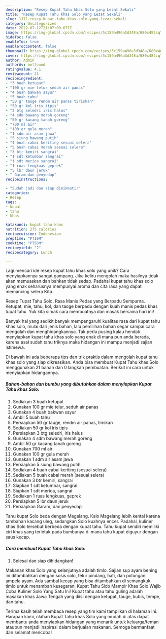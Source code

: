 ```yaml
---
description: "Resep Kupat Tahu khas Solo yang Lezat Sekali"
title: "Resep Kupat Tahu khas Solo yang Lezat Sekali"
slug: 1171-resep-kupat-tahu-khas-solo-yang-lezat-sekali
category: Uncategorized
date: 2022-07-12T21:07:09.077Z
image: https://img-global.cpcdn.com/recipes/5c159a496a3d348a/680x482cq70/kupat-tahu-khas-solo-foto-resep-utama.jpg
hideToc: false
enableToc: true
enableTocContent: false
thumbnail: https://img-global.cpcdn.com/recipes/5c159a496a3d348a/680x482cq70/kupat-tahu-khas-solo-foto-resep-utama.jpg
cover: https://img-global.cpcdn.com/recipes/5c159a496a3d348a/680x482cq70/kupat-tahu-khas-solo-foto-resep-utama.jpg
author: Admin
authorAv: notfound
ratingvalue: 4.1
reviewcount: 21
recipeingredient:
- "3 buah ketupat"
- "100 gr mie telur seduh air panas"
- "4 buah bakwan sayur"
- "5 buah tahu"
- "50 gr tauge rendm air panas tiriskan"
- "50 gr kol iris tipis"
- "3 btg seledri iris halus"
- "4 sdm bawang merah goreng"
- "50 gr kacang tanah goreng"
- "700 ml air"
- "100 gr gula merah"
- "1 sdm air asam jawa"
- "5 siung bawang putih"
- "4 buah cabai keriting sesuai selera"
- "5 buah cabai merah sesuai selera"
- "3 btr kemiri sangrai"
- "1 sdt ketumbar sangrai"
- "1 sdt merica sangrai"
- "1 ruas lengkuas geprek"
- "5 lbr daun jeruk"
- " Garam dan penyedap"
recipeinstructions:

- "Sudah jadi dan siap dinikmati!"
categories:
- Resep
tags:
- kupat
- tahu
- khas

katakunci: kupat tahu khas 
nutrition: 275 calories
recipecuisine: Indonesian
preptime: "PT19M"
cooktime: "PT50M"
recipeyield: "2"
recipecategory: Lunch

---
```





Lagi mencari ide resep kupat tahu khas solo yang unik? Cara menyiapkannya sangat gampang. Jika keliru mengolah maka hasilnya tidak akan memuaskan dan bahkan tidak sedap. Padahal kupat tahu khas solo yang enak seharusnya mempunyai aroma dan cita rasa yang dapat memancing selera Kita.





Resep Tupat Tahu Solo, Rasa Manis Pedas yang Berpadu Sempurna. Ketupat, mie, tahu, kol, dan taoge berpadu dengan kuah manis pedas khas tupat tahu. Yuk kita simak cara membuatnya dan masak bersama hari ini!

Banyak hal yang sedikit banyak mempengaruhi kualitas rasa dari kupat tahu khas solo, mulai dari jenis bahan, lalu pemilihan bahan segar sampai cara mengolah dan menghidangkannya. Tak perlu pusing kalau hendak menyiapkan kupat tahu khas solo yang enak di mana pun anda berada, karena asal sudah tahu triknya maka hidangan ini mampu menjadi sajian istimewa.






Di bawah ini ada beberapa tips dan trik praktis dalam mengolah kupat tahu khas solo yang siap dikreasikan. Anda bisa membuat Kupat Tahu khas Solo menggunakan 21 bahan dan 0 langkah pembuatan. Berikut ini cara untuk menyiapkan hidangannya.

<!--inarticleads1-->

##### Bahan-bahan dan bumbu yang dibutuhkan dalam menyiapkan Kupat Tahu khas Solo:

1. Sediakan 3 buah ketupat
1. Gunakan 100 gr mie telur, seduh air panas
1. Gunakan 4 buah bakwan sayur
1. Ambil 5 buah tahu
1. Persiapkan 50 gr tauge, rendm air panas, tiriskan
1. Sediakan 50 gr kol iris tipis
1. Persiapkan 3 btg seledri, iris halus
1. Gunakan 4 sdm bawang merah goreng
1. Ambil 50 gr kacang tanah goreng
1. Gunakan 700 ml air
1. Gunakan 100 gr gula merah
1. Gunakan 1 sdm air asam jawa
1. Persiapkan 5 siung bawang putih
1. Sediakan 4 buah cabai keriting (sesuai selera)
1. Sediakan 5 buah cabai merah (sesuai selera)
1. Gunakan 3 btr kemiri, sangrai
1. Siapkan 1 sdt ketumbar, sangrai
1. Siapkan 1 sdt merica, sangrai
1. Sediakan 1 ruas lengkuas, geprek
1. Persiapkan 5 lbr daun jeruk
1. Persiapkan  Garam, dan penyedap


Tahu kupat Solo beda dengan Magelang. Kalo Magelang lebih kental karena tambahan kacang uleg, sedangkan Solo kuahnya encer. Padahal, kuliner khas Solo tersebut berbeda dengan kupat tahu. Tahu kupat sendiri memiliki ciri khas yang terletak pada bumbunya di mana tahu kupat diguyur dengan saus kecap. 

<!--inarticleads2-->

##### Cara membuat Kupat Tahu khas Solo:


1. Selesai dan siap dihidangkan!

Makanan khas Solo yang selanjutnya adalah timlo. Sajian sup ayam bening ini ditambahkan dengan sosis solo, telur pindang, hati, dan potongan ampela ayam. Ada sambal kecap yang bisa ditambahkan di semangkuk timlo untuk menambah kesegaran. Kupat Tahu Sido Mampir Khas Solo Wajib Coba Kuliner Solo Yang Satu Ini! Kupat tahu atau tahu guling adalah masakan khas Jawa Tengah yang diisi dengan ketupat, tauge, kubis, tempe, dan tahu. 

Terima kasih telah membaca resep yang tim kami tampilkan di halaman ini. Harapan kami, olahan Kupat Tahu khas Solo yang mudah di atas dapat membantu anda menyiapkan hidangan yang menarik untuk keluarga/teman ataupun menjadi inspirasi dalam berjualan makanan. Semoga bermanfaat dan selamat mencoba!
